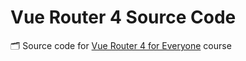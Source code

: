 # Vue Router 4 Source Code

🗂 Source code for [Vue Router 4 for Everyone](https://vueschool.io/courses/vue-router-4-for-everyone) course
